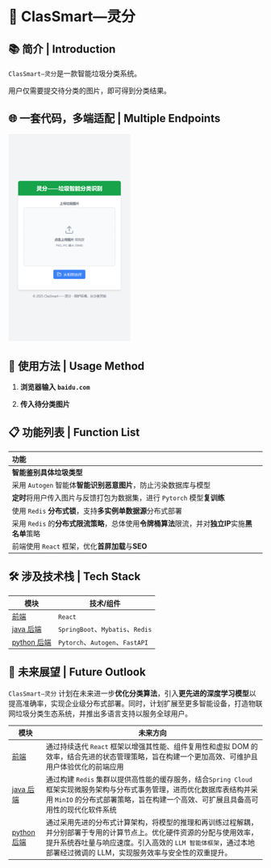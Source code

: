 # 🤖 ClasSmart—灵分

## 📚 简介 | Introduction

`ClasSmart—灵分`是一款智能垃圾分类系统。  

用户仅需要提交待分类的图片，即可得到分类结果。 

## 🌐 一套代码，多端适配 | Multiple Endpoints

<img src="./assets/appshow_ap.png" style="zoom:40%;" />


## 🚀 使用方法 | Usage Method

1. **浏览器输入 `baidu.com`**

2. **传入待分类图片**

## 📋 功能列表 | Function List

| 功能                                                         |
| :----------------------------------------------------------- |
| **智能鉴别具体垃圾类型**                                     |
| 采用 `Autogen` 智能体**智能识别恶意图片**，防止污染数据库与模型 |
| **定时**将用户传入图片与反馈打包为数据集，进行 `Pytorch` 模型**复训练** |
| 使用 `Redis` **分布式锁**，支持**多实例单数据源**分布式部署    |
| 采用 `Redis` 的**分布式限流策略**，总体使用**令牌桶算法**限流，并对**独立IP**实施**黑名单**策略 |
| 前端使用 `React` 框架，优化**首屏加载**与**SEO**               |

## 🛠️ 涉及技术栈 | Tech Stack

| 模块       | 技术/组件 |
| ---------- | --------- |
| [前端](https://github.com/KamikazEr101/ClasSmart_frontend) | `React` |
| [java 后端](https://github.com/KamikazEr101/ClasSmart_backend_java) | `SpringBoot`、`Mybatis`、`Redis` |
| [python 后端](https://github.com/Ying-Luan/ClasSmart_backend_python) | `Pytorch`、`Autogen`、`FastAPI` |



## 🔮 未来展望 | Future Outlook

`ClasSmart—灵分` 计划在未来进一步**优化分类算法**，引入**更先进的深度学习模型**以提高准确率，实现企业级分布式部署。同时，计划扩展至更多智能设备，打造物联网垃圾分类生态系统，并推出多语言支持以服务全球用户。



| 模块        | 未来方向                                                     |
| ----------- | ------------------------------------------------------------ |
| [前端](https://github.com/KamikazEr101/ClasSmart_frontend)        | 通过持续迭代 `React` 框架以增强其性能、组件复用性和虚拟 DOM 的效率，结合先进的状态管理策略，旨在构建一个更加高效、可维护且用户体验优化的前端应用 |
| [java 后端](https://github.com/KamikazEr101/ClasSmart_backend_java)   | 通过构建 `Redis` 集群以提供高性能的缓存服务，结合`Spring Cloud` 框架实现微服务架构与分布式事务管理，进而优化数据库表结构并采用 `MinIO` 的分布式部署策略，旨在构建一个高效、可扩展且具备高可用性的现代化软件系统 |
| [python 后端](https://github.com/Ying-Luan/ClasSmart_backend_python) | 通过采用先进的分布式计算架构，将模型的推理和再训练过程解耦，并分别部署于专用的计算节点上。优化硬件资源的分配与使用效率，提升系统吞吐量与响应速度。引入高效的 `LLM 智能体框架`，通过本地部署经过微调的 LLM，实现服务效率与安全性的双重提升。 |